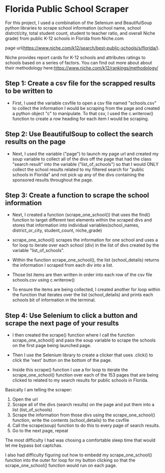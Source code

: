 # Florida Public School Scraper

For this project, I used a combination of the Selenium and BeautifulSoup python libraries to scrape school information (school name, school distrct/city, total student count, student to teacher ratio, and overall Niche grade) from public K-12 schools in Florida from Niche.com

page url(https://www.niche.com/k12/search/best-public-schools/s/florida/).

Niche provides report cards for K-12 schools and attributes ratings to schools based on a series of factors. You can find out more about about their methodology here:https://www.niche.com/k12/rankings/methodology/  

## Step 1: Create a csv file for the scrapped results to be written to
- First, I used the variable csvfile to open a csv file named "schools.csv" to collect the information I would be scraping from the page and created a python object "c" to manipulate.
To that csv, I used the c.writerow() function to create a row heading for each item I would be scraping.

## Step 2: Use BeautifulSoup to collect the search results on the page
- Next, I used the variable ("page") to launch my page url and created my soup variable to collect all of the divs off the page that had the class "search result" into the variable ("list_of_schools") so that I would ONLY collect the school results related to my filtered search for "public schools in Florida" and not pick up any of the divs containing the sponsored results throughout the page.

## Step 3: Create a function to scrape the school information
-  Next, I created a function (scrape_one_school()) that uses the find() function to target different text elements within the scraped divs and stores that information into individual variables(school_names, district_or_city, student_count, niche_grade)
  - scrape_one_school() scrapes the information for one school and uses a for loop to iterate over each school (div) in the list of divs created by the variable "list_of_schools".

- Within the function scrape_one_school(), the list (school_details) returns the information I scraped from each div into a list.

- Those list items are then written in order into each row of the csv file schools.csv using c.writerow()

- To ensure the items are being collected, I created another for loop within the function that iterates over the list (school_details) and prints each schools bit of information in the terminal.

## Step 4: Use Selenium to click a button and scrape the next page of your results
- I then created the scrape() function where I call the function scrape_one_school() and pass the soup variable to scrape the schools on the first page being launched page.
- Then I use the Selenium library to create a clicker that uses .click() to click the 'next' button on the bottom of the page.

- Inside this scrape() function I use a for loop to iterate the scrape_one_school() function over each of the 153 pages that are being clicked to related to my search results for public schools in Florida.


Basically I am telling the scraper:
  1. Open the url
  2. Scrape all of the divs (search results) on the page and put them into a list (list_of_schools)
  3. Scrape the information from those divs using the scrape_one_school() function, write the contents (school_details) to the csvfile
  4. Call the scrape(soup) function to do this to every page of search results.
  5. Go to the next page, repeat


The most difficulty I had was chosing a comfortable sleep time that would let me bypass bot captchas.

I also had difficulty figuring out how to embedd my scrape_one_school() function into the outer for loop for my button clicking so that the scrape_one_school() function would run on each page.
